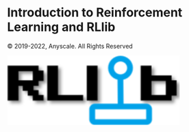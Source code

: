 # Introduction to Reinforcement Learning and RLlib

© 2019-2022, Anyscale. All Rights Reserved

<img src ="images/rllib-logo.png" width="80%" height="40%">

